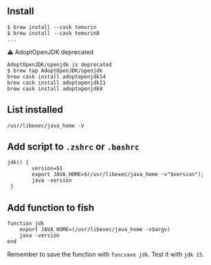 ## Install
```
$ brew install --cask temurin
$ brew install --cask temurin8
...
```

⚠️ AdoptOpenJDK deprecated
```
AdoptOpenJDK/openjdk is deprecated
$ brew tap AdoptOpenJDK/openjdk
brew cask install adoptopenjdk14
brew cask install adoptopenjdk11
brew cask install adoptopenjdk8
```

## List installed
```
/usr/libexec/java_home -V
```

## Add script to `.zshrc` or `.bashrc`
```
jdk() {
        version=$1
        export JAVA_HOME=$(/usr/libexec/java_home -v"$version");
        java -version
 }
```

## Add function to fish
```
function jdk
	export JAVA_HOME=(/usr/libexec/java_home -v$argv)
	java -version
end
```

Remember to save the function with `funcsave jdk`. Test it with `jdk 15`.


